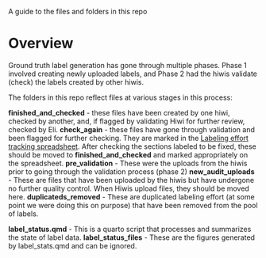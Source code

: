 A guide to the files and folders in this repo

# Overview

Ground truth label generation has gone through multiple phases. Phase 1 involved creating newly uploaded labels, and Phase 2 had the hiwis validate (check) the labels created by other hiwis. 

The folders in this repo reflect files at various stages in this process: 

__finished_and_checked__ - these files have been created by one hiwi, checked by another, and, if flagged by validating Hiwi for further review, checked by Eli.
__check_again__ - these files have gone through validation and been flagged for further checking. They are marked in the [Labeling effort tracking spreadsheet](https://docs.google.com/spreadsheets/d/1yYWZIb7-rjpqa3EvONxmcJ_Fs6w6sgfLqFxc0uEuBww/edit?gid=0#gid=0). After checking the sections labeled to be fixed, these should be moved to __finished_and_checked__ and marked appropriately on the spreadsheet.
__pre_validation__ - These were the uploads from the hiwis prior to going through the validation process (phase 2) 
__new_audit_uploads__ - These are files that have been uploaded by the hiwis but have undergone no further quality control. When Hiwis upload files, they should be moved here. 
__duplicateds_removed__ - These are duplicated labeling effort (at some point we were doing this on purpose) that have been removed from the pool of labels. 


__label_status.qmd__ - This is a quarto script that processes and summarizes the state of label data. 
__label_status_files__ - These are the figures generated by label_stats.qmd and can be ignored. 
